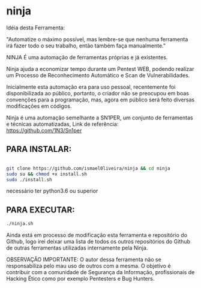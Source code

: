 # ninja

Idéia desta Ferramenta:

"Automatize o máximo possível, mas lembre-se que nenhuma ferramenta irá fazer todo o seu trabalho, então também faça manualmente."

NINJA É uma automação de ferramentas próprias e já existentes.

Ninja ajuda a economizar tempo durante um Pentest WEB, podendo realizar um Processo de Reconhecimento Automático e Scan de Vulnerabilidades.

Inicialmente esta automação era para uso pessoal, recentemente foi disponibilizada ao público, portanto, o criador não se preocupou em boas convenções para a programação, mas, agora em público será feito diversas modificações em códigos.

Ninja é uma automação semelhante a SN1PER, um conjunto de ferramentas e técnicas automatizadas, Link de referência: https://github.com/1N3/Sn1per


## PARA INSTALAR:
```sh

git clone https://github.com/ismael0liveira/ninja && cd ninja 
sudo su && chmod +x install.sh
sudo ./install.sh
```
necessário ter python3.6 ou superior

## PARA EXECUTAR:

```sh
./ninja.sh
```

Ainda está em processo de modificação esta ferramenta e repositório do Github, logo irei deixar uma lista de todos os outros repositórios do Github de outras ferramentas utilizadas internamente pela Ninja.

OBSERVAÇÃO IMPORTANTE: O autor dessa ferramenta não se responsabiliza pelo mau uso de outros com a mesma. O objetivo é contribuir com a comunidade de Segurança da Informação, profissionais de Hacking Ético como por exemplo Pentesters e Bug Hunters.
